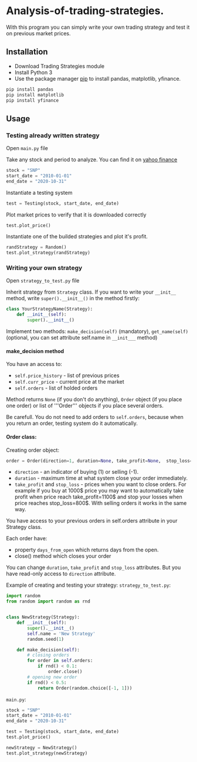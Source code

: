 # Analysis-of-trading-strategies.
With this program you can simply write your own trading strategy and test it on previous market prices.

## Installation
- Download Trading Strategies module
- Install Python 3
- Use the package manager [pip](https://pip.pypa.io/en/stable/) to install pandas, matplotlib, yfinance.

```bash
pip install pandas
pip install matplotlib
pip install yfinance
```
 
## Usage
### Testing already written strategy
Open ```main.py``` file

Take any stock and period to analyze. You can find it on [yahoo finance](https://finance.yahoo.com/)
```python
stock = "SNP"
start_date = "2010-01-01"
end_date = "2020-10-31"
```

Instantiate a testing system
```python
test = Testing(stock, start_date, end_date)
```
Plot market prices to verify that it is downloaded correctly
```python
test.plot_price()
```

Instantiate one of the builded strategies and plot it's profit.
```python
randStrategy = Random()
test.plot_strategy(randStrategy)
```

### Writing your own strategy
Open ```strategy_to_test.py``` file

Inherit strategy from ```Strategy``` class. If you want to write your ```__init__``` method, write ```super().__init__()``` in the method firstly:
```python
class YourStrategyName(Strategy):
    def __init__(self):
        super().__init__()
```

Implement two methods: ```make_decision(self)``` (mandatory), ```get_name(self)``` (optional, you can set attribute self.name in ```__init___``` method)

#### make_decision method
You have an access to:
- ```self.price_history``` - list of previous prices
- ```self.curr_price``` - current price at the market
- ```self.orders``` - list of holded orders

Method returns ```None``` (if you don't do anything), ```Order``` object (if you place one order) or list of '''Order''' objects if you place several orders.

Be carefull. You do not need to add orders to ```self.orders```, because when you return an order, testing system do it automatically.

#### Order class:
Creating order object:
```python
order = Order(direction=1, duration=None, take_profit=None,  stop_loss=None)
```
- ```direction``` - an indicator of buying (1) or selling (-1).
- ```duration``` - maximum time at what system close your order immediately.
- ```take_profit``` and ```stop_loss``` - prices when you want to close orders. For example if you buy at 1000$ price you may want to automatically take profit when price reach take_profit=1100$ and stop your losses when price reaches stop_loss=800$. With selling orders it works in the same way.

You have access to your previous orders in self.orders attribute in your Strategy class.

Each order have:
- property ```days_from_open``` which returns days from the open.
- close() method which closes your order

You can change ```duration```, ```take_profit``` and ```stop_loss``` attributes. But you have read-only access to ```direction``` attribute.

Example of creating and testing your strategy:
```strategy_to_test.py```:
```python
import random
from random import random as rnd


class NewStrategy(Strategy):
    def __init__(self):
        super().__init__()
        self.name = 'New Strategy'
        random.seed(1)

    def make_decision(self):
        # closing orders
        for order in self.orders:
            if rnd() < 0.1:
                order.close()
        # opening new order
        if rnd() < 0.5:
            return Order(random.choice([-1, 1]))
```
```main.py```:
```python
stock = "SNP"
start_date = "2010-01-01"
end_date = "2020-10-31"

test = Testing(stock, start_date, end_date)
test.plot_price()

newStrategy = NewStrategy()
test.plot_strategy(newStrategy)
```
